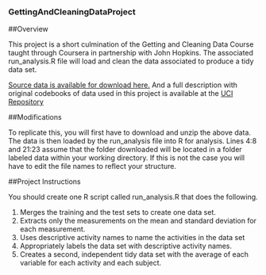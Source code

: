 ### GettingAndCleaningDataProject

##Overview

This project is a short culmination of the Getting and Cleaning Data Course taught through Coursera in partnership with John Hopkins. The associated run_analysis.R file will load and clean the data associated to produce a tidy data set.

[Source data is available for download here.](https://d396qusza40orc.cloudfront.net/getdata%2Fprojectfiles%2FUCI%20HAR%20Dataset.zip) And a full description with original codebooks of data used in this project is available at the [UCI Repository](http://archive.ics.uci.edu/ml/datasets/Human+Activity+Recognition+Using+Smartphones)

##Modifications

To replicate this, you will first have to download and unzip the above data. The data is then loaded by the run_analysis file into R for analysis. Lines 4:8 and 21:23 assume that the folder downloaded will be located in a folder labeled data within your working directory. If this is not the case you will have to edit the file names to reflect your structure.

##Project Instructions 

You should create one R script called run_analysis.R that does the following. 
1. Merges the training and the test sets to create one data set. 
2. Extracts only the measurements on the mean and standard deviation for each measurement. 
3. Uses descriptive activity names to name the activities in the data set 
4. Appropriately labels the data set with descriptive activity names. 
5. Creates a second, independent tidy data set with the average of each variable for each activity and each subject.

